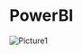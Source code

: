 # PowerBI
![Picture1](https://github.com/user-attachments/assets/acf1e35f-beba-4b2a-8220-04f839ee6e93)
